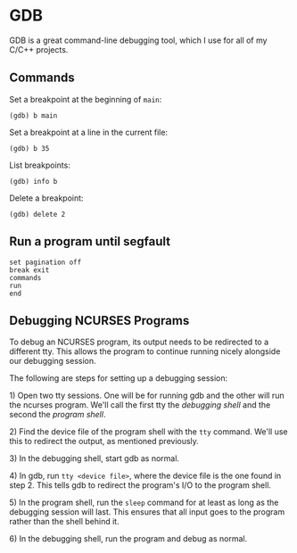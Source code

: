 # GDB

GDB is a great command-line debugging tool, which I use for all of my C/C++ projects.

## Commands

Set a breakpoint at the beginning of `main`:

```text
(gdb) b main
```

Set a breakpoint at a line in the current file:

```text
(gdb) b 35
```

List breakpoints:

```text
(gdb) info b
```

Delete a breakpoint:

```text
(gdb) delete 2
```

## Run a program until segfault

```
set pagination off
break exit
commands
run
end
```

## Debugging NCURSES Programs

To debug an NCURSES program, its output needs to be redirected to a different tty. This allows the program to continue running nicely alongside our debugging session.

The following are steps for setting up a debugging session:

1\) Open two tty sessions. One will be for running gdb and the other will run the ncurses program. We'll call the first tty the _debugging shell_ and the second the _program shell_.

2\) Find the device file of the program shell with the `tty` command. We'll use this to redirect the output, as mentioned previously.

3\) In the debugging shell, start gdb as normal.

4\) In gdb, run `tty <device file>`, where the device file is the one found in step 2. This tells gdb to redirect the program's I/O to the program shell.

5\) In the program shell, run the `sleep` command for at least as long as the debugging session will last. This ensures that all input goes to the program rather than the shell behind it.

6\) In the debugging shell, run the program and debug as normal.

